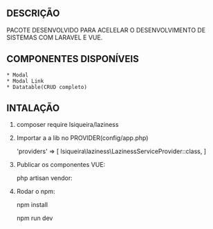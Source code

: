 ## DESCRIÇÃO

PACOTE DESENVOLVIDO PARA ACELELAR O DESENVOLVIMENTO DE SISTEMAS COM LARAVEL E VUE.

## COMPONENTES DISPONÍVEIS
    * Modal
    * Modal Link
    * Datatable(CRUD completo)


## INTALAÇÃO

1. composer require lsiqueira/laziness

2. Importar a a lib no PROVIDER(config/app.php)
   
    'providers' => [
        lsiqueira\laziness\LazinessServiceProvider::class,
    ]

3. Publicar os componentes VUE:

    php artisan vendor:
    
4. Rodar o npm:

    npm install
    
    npm run dev






